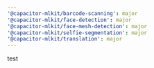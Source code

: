 ```yaml
---
'@capacitor-mlkit/barcode-scanning': major
'@capacitor-mlkit/face-detection': major
'@capacitor-mlkit/face-mesh-detection': major
'@capacitor-mlkit/selfie-segmentation': major
'@capacitor-mlkit/translation': major
---
```


test
